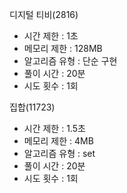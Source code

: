 디지털 티비(2816)
- 시간 제한 : 1초
- 메모리 제한 : 128MB
- 알고리즘 유형 : 단순 구현
- 풀이 시간 : 20분
- 시도 횟수 : 1회

집합(11723)
- 시간 제한 : 1.5초
- 메모리 제한 : 4MB
- 알고리즘 유형 : set
- 풀이 시간 : 20분
- 시도 횟수 : 1회